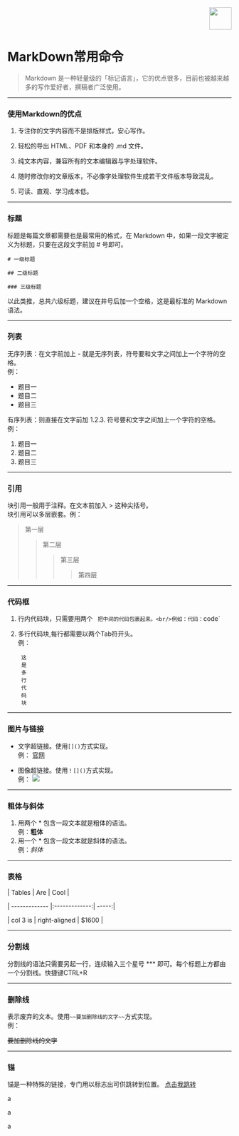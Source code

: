 <div align=right><img src="https://i.imgur.com/k2ve5d8.png" width="50" height="50" /></div>

MarkDown常用命令
==========

>Markdown 是一种轻量级的「标记语言」，它的优点很多，目前也被越来越多的写作爱好者，撰稿者广泛使用。

----------

### 使用Markdown的优点

1. 专注你的文字内容而不是排版样式，安心写作。

1. 轻松的导出 HTML、PDF 和本身的 .md 文件。

1. 纯文本内容，兼容所有的文本编辑器与字处理软件。

1. 随时修改你的文章版本，不必像字处理软件生成若干文件版本导致混乱。

1. 可读、直观、学习成本低。

----------

### 标题
标题是每篇文章都需要也是最常用的格式，在 Markdown 中，如果一段文字被定义为标题，只要在这段文字前加 # 号即可。

`# 一级标题`

`## 二级标题`

`### 三级标题`

以此类推，总共六级标题，建议在井号后加一个空格，这是最标准的 Markdown 语法。

----------

### 列表
无序列表：在文字前加上 - 就是无序列表，符号要和文字之间加上一个字符的空格。<br/>例：

- 题目一
- 题目二
- 题目三

有序列表：则直接在文字前加 1.2.3. 符号要和文字之间加上一个字符的空格。<br/>例：

1. 题目一
2. 题目二
3. 题目三

----------

### 引用
块引用一般用于注释。在文本前加入 > 这种尖括号。<br/>块引用可以多层嵌套。例：

>第一层
>>第二层
>>>第三层
>>>>第四层

----------

### 代码框

1. 行内代码块，只需要用两个 ` 把中间的代码包裹起来。<br/>例如：代码：`code`

1. 多行代码块,每行都需要以两个Tab符开头。<br/>例：
	
		这
		是
		多
		行
		代
		码
		块

----------

### 图片与链接
- 文字超链接。使用`[]()`方式实现。<br/>例：
[官网](https://www.bankoffs.com.cn/ "抚顺银行")

- 图像超链接。使用`！[]()`方式实现。<br/>例：
![](https://i.imgur.com/btNxKyD.png)

----------

### 粗体与斜体

1. 用两个 * 包含一段文本就是粗体的语法。<br/>例：**粗体**
2. 用一个 * 包含一段文本就是斜体的语法。<br/>例：*斜体*

----------

### 表格

| Tables        | Are           | Cool  |
	
| ------------- |:-------------:| -----:|
	
| col 3 is      | right-aligned | $1600 |

----------

### 分割线
分割线的语法只需要另起一行，连续输入三个星号 *** 即可。每个标题上方都由一个分割线。快捷键CTRL+R

----------

### 删除线
表示废弃的文本。使用`~~要加删除线的文字~~`方式实现。<br/>例：

~~要加删除线的文字~~

----------

### 锚
锚是一种特殊的链接，专门用以标志出可供跳转到位置。
[点击我跳转](#aa)

a

a

a

<a name="aa" />
